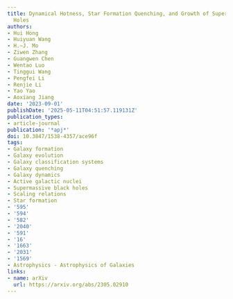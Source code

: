 ```yaml
---
title: Dynamical Hotness, Star Formation Quenching, and Growth of Supermassive Black
  Holes
authors:
- Hui Hong
- Huiyuan Wang
- H.~J. Mo
- Ziwen Zhang
- Guangwen Chen
- Wentao Luo
- Tinggui Wang
- Pengfei Li
- Renjie Li
- Yao Yao
- Aoxiang Jiang
date: '2023-09-01'
publishDate: '2025-05-11T04:51:57.119131Z'
publication_types:
- article-journal
publication: '*apj*'
doi: 10.3847/1538-4357/ace96f
tags:
- Galaxy formation
- Galaxy evolution
- Galaxy classification systems
- Galaxy quenching
- Galaxy dynamics
- Active galactic nuclei
- Supermassive black holes
- Scaling relations
- Star formation
- '595'
- '594'
- '582'
- '2040'
- '591'
- '16'
- '1663'
- '2031'
- '1569'
- Astrophysics - Astrophysics of Galaxies
links:
- name: arXiv
  url: https://arxiv.org/abs/2305.02910
---
```

